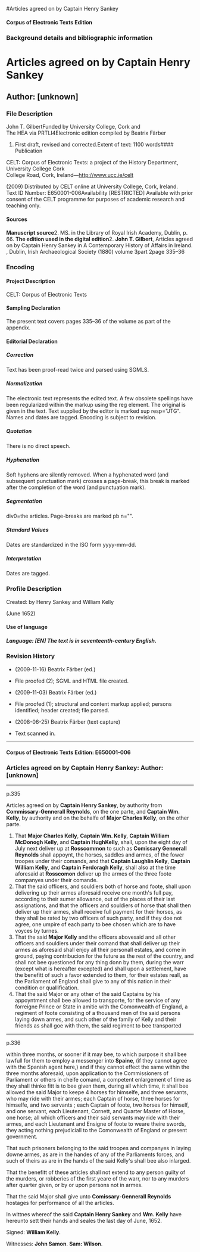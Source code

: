 

#Articles agreed on by Captain Henry Sankey


<!-- // 
 function footNote(link) {
 openpopup = window.open(link,"openpopup","width=512,height=128,left=256,top=256,resizable=no,scrollbars=1,menubar=1,statusbar=0,toolbar=0");
}
// -->



#### Corpus of Electronic Texts Edition


### Background details and bibliographic information


Articles agreed on by Captain Henry Sankey
==========================================


Author: [unknown]
-----------------


### File Description

John T. GilbertFunded by University College, Cork and  
The HEA via PRTLI4Electronic edition compiled by Beatrix Färber

 1. First draft, revised and corrected.Extent of text: 1100 words#### Publication


CELT: Corpus of Electronic Texts: a project of the History Department, University College Cork  
College Road, Cork, Ireland—http://www.ucc.ie/celt

 (2009) Distributed by CELT online at University College, Cork, Ireland.  
Text ID Number: E650001-006Availability [RESTRICTED] 
Available with prior consent of the CELT programme for purposes of academic research and teaching only.


#### Sources


**Manuscript source**2. MS. in the Library of Royal Irish Academy, Dublin, p. 66.
**The edition used in the digital edition**2. **John T. Gilbert**, Articles agreed on by Captain Henry Sankey in A Contemporary History of Affairs in Ireland. , Dublin, Irish Archaeological Society (1880) volume 3part 2page 335–36

### Encoding


#### Project Description


CELT: Corpus of Electronic Texts


#### Sampling Declaration


The present text covers pages 335–36 of the volume as part of the appendix.


#### Editorial Declaration


##### Correction


Text has been proof-read twice and parsed using SGMLS.


##### Normalization


The electronic text represents the edited text. A few obsolete spellings have been regularized within the markup using the reg element. The original is given in the text. Text supplied by the editor is marked sup resp="JTG". Names and dates are tagged. Encoding is subject to revision.


##### Quotation


There is no direct speech.


##### Hyphenation


Soft hyphens are silently removed. When a hyphenated word (and subsequent punctuation mark) crosses a page-break, this break is marked after the completion of the word (and punctuation mark).


##### Segmentation


div0=the articles. Page-breaks are marked pb n="".


##### Standard Values


Dates are standardized in the ISO form yyyy-mm-dd.


##### Interpretation


Dates are tagged.


### Profile Description


Created: by Henry Sankey and William Kelly

 (June 1652) 
#### Use of language


##### Language: [EN] The text is in seventeenth-century English.


### Revision History


* (2009-11-16) Beatrix Färber (ed.)

* File proofed (2); SGML and HTML file created.
* (2009-11-03) Beatrix Färber (ed.)

* File proofed (1); structural and content markup applied; persons identified; header created; file parsed.
* (2008-06-25) Beatrix Färber (text capture)

* Text scanned in.




---


#### Corpus of Electronic Texts Edition: E650001-006


### Articles agreed on by Captain Henry Sankey: Author: [unknown]




---

p.335


Articles agreed on by **Captain Henry Sankey**, by authority from **Commissary-Gennerall Reynolds**, on the one parte, and **Captain Wm. Kelly**, by authority and on the behalfe of **Major Charles Kelly**, on the other parte.



1. That **Major Charles Kelly**, **Captain Wm. Kelly**, **Captain William McDonogh Kelly**, and **Captain HughKelly**, shall, upon the eight day of July next deliver up at **Rosscommon** to such as **Comissary Gennerall Reynolds** shall appoynt, the horses, saddles and armes, of the fower troopes under their comands, and that **Captain Laughlin Kelly**, **Captain William Kelly**, and **Captain Ferdoragh Kelly**, shall also at the time aforesaid at **Rosscomon** deliver up the armes of the three foote companyes under their comande.
2. That the said officers, and souldiers both of horse and foote, shall upon delivering up their armes aforesaid receive one month's full pay, according to their sumer allowance, out of the places of their last assignations, and that the officers and souldiers of horse that shall then deliver up their armes, shall receive full payment for their horses, as they shall be rated by two officers of such party, and if they doe not agree, one umpire of each party to bee chosen which are to have voyces by turnes.
3. That the said **Major Kelly** and the officers abovesaid and all other officers and souldiers under their comand that shall deliver up their armes as aforesaid shall enjoy all their personall estates, and corne in ground, paying contribucion for the future as the rest of the country, and shall not bee questioned for any thing donn by them, during the warr (except what is hereafter excepted) and shall upon a settlement, have the benefitt of such a favor extended to them, for their estates reall, as the Parliament of England shall give to any of this nation in their condition or quallification.
4. That the said Major or any other of the said Captains by his appoyntment shall bee allowed to transporte, for the service of any forreigne Prince or State in amitie with the Comonwealth of England, a regiment of foote consisting of a thousand men of the said persons laying down armes, and such other of the family of Kelly and their friends as shall goe with them, the said regiment to bee transported





---

p.336




within three months, or sooner if it may bee, to which purpose it shall bee lawfull for them to employ a messenger into **Spaine**, (if they cannot agree with the Spanish agent here,) and if they cannot effect the same within the three months aforesaid, upon application to the Commissioners of Parliament or others in cheife comand, a competent enlargement of time as they shall thinke fitt is to bee given them, during all which time, it shall bee allowed the said Major to keepe 4 horses for himselfe, and three servants, who may ride with their armes; each Captain of horse, three horses for himselfe, and two servants ; each Captain of foote, two horses for himself, and one servant, each Lieutenant, Cornett, and Quarter Master of Horse, one horse; all which officers and their said servants may ride with their armes, and each Lieutenant and Ensigne of foote to weare theire swords, they acting nothing prejudiciall to the Comonwealth of England or present government.
  
>

That such prisoners belonging to the said troopes and companyes in laying downe armes, as are in the handes of any of the Parliaments forces, and such of theirs as are in the hands of the said Kelly's shall bee also inlarged.



That the benefitt of these articles shall not extend to any person guilty of the murders, or robberies of the first yeare of the warr, nor to any murders after quarter given, or by or upon persons not in armes.


That the said Major shall give unto **Comissary-Gennerall Reynolds** hostages for performance of all the articles.


In wittnes whereof the said **Captain Henry Sankey** and **Wm. Kelly** have hereunto sett their hands and seales the last day of June, 1652.

Signed: **William Kelly**.
  


Witnesses: **John Samon**. **Sam: Wilson**.









